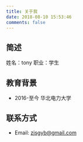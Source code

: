 ```yaml
---
title: 关于我
date: 2018-08-10 15:53:46
comments: false
---
```


## 简述
姓名：tony
职业：学生
## 教育背景
* 2016-至今 华北电力大学

## 联系方式
* Email: zjsgyb@gmail.com